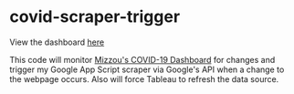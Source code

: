 # covid-scraper-trigger

View the dashboard [here](https://www.themaneater.com/stories/campus/dashboard:-covid-19-at-mu)

This code will monitor [Mizzou's COVID-19 Dashboard](https://renewal.missouri.edu/student-cases/) for changes and trigger my Google App Script scraper via Google's API when a change to the webpage occurs. Also will force Tableau to refresh the data source.
